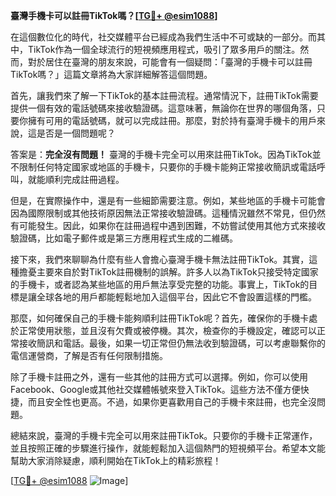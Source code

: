 **臺灣手機卡可以註冊TikTok嗎？[[TG💪+ @esim1088](https://t.me/s/esim1088)]**

在這個數位化的時代，社交媒體平台已經成為我們生活中不可或缺的一部分。而其中，TikTok作為一個全球流行的短視頻應用程式，吸引了眾多用戶的關注。然而，對於居住在臺灣的朋友來說，可能會有一個疑問：「臺灣的手機卡可以註冊TikTok嗎？」這篇文章將為大家詳細解答這個問題。

首先，讓我們來了解一下TikTok的基本註冊流程。通常情況下，註冊TikTok需要提供一個有效的電話號碼來接收驗證碼。這意味著，無論你在世界的哪個角落，只要你擁有可用的電話號碼，就可以完成註冊。那麼，對於持有臺灣手機卡的用戶來說，這是否是一個問題呢？

答案是：**完全沒有問題！** 臺灣的手機卡完全可以用來註冊TikTok。因為TikTok並不限制任何特定國家或地區的手機卡，只要你的手機卡能夠正常接收簡訊或電話呼叫，就能順利完成註冊過程。

但是，在實際操作中，還是有一些細節需要注意。例如，某些地區的手機卡可能會因為國際限制或其他技術原因無法正常接收驗證碼。這種情況雖然不常見，但仍然有可能發生。因此，如果你在註冊過程中遇到困難，不妨嘗試使用其他方式來接收驗證碼，比如電子郵件或是第三方應用程式生成的二維碼。

接下來，我們來聊聊為什麼有些人會擔心臺灣手機卡無法註冊TikTok。其實，這種擔憂主要來自於對TikTok註冊機制的誤解。許多人以為TikTok只接受特定國家的手機卡，或者認為某些地區的用戶無法享受完整的功能。事實上，TikTok的目標是讓全球各地的用戶都能輕鬆地加入這個平台，因此它不會設置這樣的門檻。

那麼，如何確保自己的手機卡能夠順利註冊TikTok呢？首先，確保你的手機卡處於正常使用狀態，並且沒有欠費或被停機。其次，檢查你的手機設定，確認可以正常接收簡訊和電話。最後，如果一切正常但仍無法收到驗證碼，可以考慮聯繫你的電信運營商，了解是否有任何限制措施。

除了手機卡註冊之外，還有一些其他的註冊方式可以選擇。例如，你可以使用Facebook、Google或其他社交媒體帳號來登入TikTok。這些方法不僅方便快捷，而且安全性也更高。不過，如果你更喜歡用自己的手機卡來註冊，也完全沒問題。

總結來說，臺灣的手機卡完全可以用來註冊TikTok。只要你的手機卡正常運作，並且按照正確的步驟進行操作，就能輕鬆加入這個熱門的短視頻平台。希望本文能幫助大家消除疑慮，順利開始在TikTok上的精彩旅程！

[[TG💪+ @esim1088](https://t.me/s/esim1088) ![Image](https://i.postimg.cc/4NQfJmqS/Snipaste-2025-05-13-00-14-12.png)]